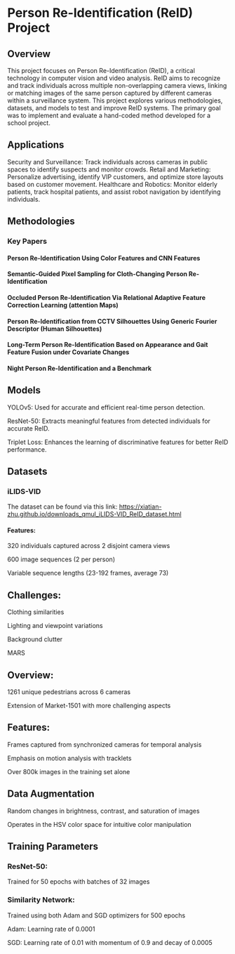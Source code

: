 # Person Re-Identification (ReID) Project
## Overview
This project focuses on Person Re-Identification (ReID), a critical technology in computer vision and video analysis. ReID aims to recognize and track individuals across multiple non-overlapping camera views, linking or matching images of the same person captured by different cameras within a surveillance system. This project explores various methodologies, datasets, and models to test and improve ReID systems. The primary goal was to implement and evaluate a hand-coded method developed for a school project.

## Applications
Security and Surveillance: Track individuals across cameras in public spaces to identify suspects and monitor crowds.
Retail and Marketing: Personalize advertising, identify VIP customers, and optimize store layouts based on customer movement.
Healthcare and Robotics: Monitor elderly patients, track hospital patients, and assist robot navigation by identifying individuals.
## Methodologies
### Key Papers
#### Person Re-Identification Using Color Features and CNN Features
#### Semantic-Guided Pixel Sampling for Cloth-Changing Person Re-Identification
#### Occluded Person Re-Identification Via Relational Adaptive Feature Correction Learning (attention Maps)
#### Person Re-Identification from CCTV Silhouettes Using Generic Fourier Descriptor (Human Silhouettes)
#### Long-Term Person Re-Identification Based on Appearance and Gait Feature Fusion under Covariate Changes
#### Night Person Re-Identification and a Benchmark
## Models
YOLOv5: Used for accurate and efficient real-time person detection.

ResNet-50: Extracts meaningful features from detected individuals for accurate ReID.

Triplet Loss: Enhances the learning of discriminative features for better ReID performance.
## Datasets
### iLIDS-VID
The dataset can be found via this link: https://xiatian-zhu.github.io/downloads_qmul_iLIDS-VID_ReID_dataset.html
#### Features:
320 individuals captured across 2 disjoint camera views

600 image sequences (2 per person)

Variable sequence lengths (23-192 frames, average 73)
## Challenges:
Clothing similarities

Lighting and viewpoint variations

Background clutter

MARS
## Overview:
1261 unique pedestrians across 6 cameras

Extension of Market-1501 with more challenging aspects
## Features:
Frames captured from synchronized cameras for temporal analysis

Emphasis on motion analysis with tracklets

Over 800k images in the training set alone
## Data Augmentation
Random changes in brightness, contrast, and saturation of images

Operates in the HSV color space for intuitive color manipulation

## Training Parameters
### ResNet-50:
Trained for 50 epochs with batches of 32 images
### Similarity Network:
Trained using both Adam and SGD optimizers for 500 epochs

Adam: Learning rate of 0.0001

SGD: Learning rate of 0.01 with momentum of 0.9 and decay of 0.0005
